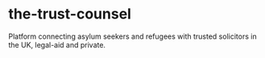 # the-trust-counsel
Platform connecting asylum seekers and refugees with trusted solicitors in the UK, legal-aid and private.
